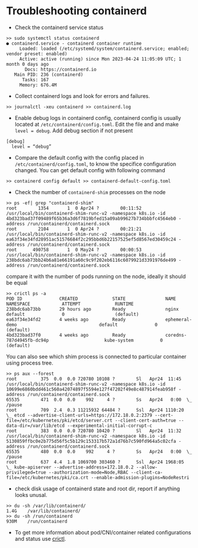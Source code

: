 # Troubleshooting containerd

- Check the containerd service status
```
>> sudo systemctl status containerd
● containerd.service - containerd container runtime
     Loaded: loaded (/etc/systemd/system/containerd.service; enabled; vendor preset: enabled)
     Active: active (running) since Mon 2023-04-24 11:05:09 UTC; 1 month 0 days ago
       Docs: https://containerd.io
   Main PID: 236 (containerd)
      Tasks: 167
     Memory: 676.4M

```

- Collect containerd logs and look for errors and failures.
```
>> journalctl -xeu containerd >> containerd.log

```
- Enable debug logs in containerd config, containerd config is usually located at `/etc/containerd/config.toml`. Edit the file and and make `level = debug`. Add debug section if not present
```
[debug]
  level = “debug”
```

-  Compare the default config with the config placed in `/etc/containerd/config.toml`, to know the specifice configuration changed. You can get default config with following command
```
>> containerd config default >> containerd-default-config.toml
```

- Check the number of `containerd-shim` processes on the node
```
>> ps -ef| grep "containerd-shim"
root        1354       1  0 Apr24 ?        00:11:52 /usr/local/bin/containerd-shim-runc-v2 -namespace k8s.io -id 4bd323bad37f09489f65b36a3d6f7819bfed15a09ab99627b734bbbfc4564eb0 -address /run/containerd/containerd.sock
root        2104       1  0 Apr24 ?        00:21:21 /usr/local/bin/containerd-shim-runc-v2 -namespace k8s.io -id ea63f34e34fd28951ac51576684f2c295bbd6b22157525ef5d8567ed30459c24 -address /run/containerd/containerd.sock
root      490758       1  0 May24 ?        00:00:53 /usr/local/bin/containerd-shim-runc-v2 -namespace k8s.io -id 238bdc6ab73bb24b6a81e66191a60c9c9f202eb6116c6079921d3391976de499 -address /run/containerd/containerd.sock
```
compare it with the number of pods running on the node, ideally it should be equal

```
>> crictl ps -a
POD ID              CREATED             STATE               NAME                                         NAMESPACE            ATTEMPT             RUNTIME
238bdc6ab73bb       29 hours ago        Ready               nginx                                        default              0                   (default)
ea63f34e34fd2       4 weeks ago         Ready               ephemeral-demo                               default              0                   (default)
4bd323bad37f0       4 weeks ago         Ready               coredns-787d4945fb-dc94p                     kube-system          0                   (default)
```
You can also see which shim process is connected to particular container using process tree.
```
>> ps aux --forest
root         375  0.0  0.0 720780 10108 ?        Sl   Apr24  11:45 /usr/local/bin/containerd-shim-runc-v2 -namespace k8s.io -id 10699e6860bdd461c560a42074897f5594e127f47202f49e8c487914feab958f -address /run/containerd/containerd.sock
65535        471  0.0  0.0    992     4 ?        Ss   Apr24   0:00  \_ /pause
root         709  2.4  0.3 11215932 64484 ?      Ssl  Apr24 1110:20  \_ etcd --advertise-client-urls=https://172.18.0.2:2379 --cert-file=/etc/kubernetes/pki/etcd/server.crt --client-cert-auth=true --data-dir=/var/lib/etcd --experimental-initial-corrupt-c
root         383  0.0  0.0 720780 10420 ?        Sl   Apr24  11:32 /usr/local/bin/containerd-shim-runc-v2 -namespace k8s.io -id 5130859ffbc0e2b775d56f5c5b129c153317b572a1d76b7c590fd964a5c02cfa -address /run/containerd/containerd.sock
65535        480  0.0  0.0    992     4 ?        Ss   Apr24   0:00  \_ /pause
root         637  4.4  1.8 1069700 303460 ?      Ssl  Apr24 1968:05  \_ kube-apiserver --advertise-address=172.18.0.2 --allow-privileged=true --authorization-mode=Node,RBAC --client-ca-file=/etc/kubernetes/pki/ca.crt --enable-admission-plugins=NodeRestri
```
- check disk usage of containerd state and root dir, report if anything looks unusal.
```
>> du -sh /var/lib/containerd/
1.4G	/var/lib/containerd/
>> du -sh /run/containerd
930M	/run/containerd
```
- To get more information about pod/CNI/container related configurations and status use [crictl](https://github.com/adisky/node-docs/blob/main/using-crictl.md).


